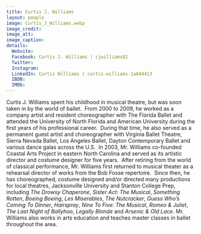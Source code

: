 ```yaml
---
title: Curtis J. Williams
layout: people
image: Curtis_J_Williams.webp
image_credit: 
image_alt: 
image_caption: 
details:
  Website: 
  Facebook: Curtis J. Williams | cjwilliams82
  Twitter: 
  Instagram: 
  LinkedIn: Curtis Williams | curtis-williams-1a844413
  IBDB: 
  IMDb: 
---
```

Curtis J. Williams spent his childhood in musical theatre, but was soon taken in by the world of ballet.  From 2000 to 2009, he worked as a company artist and resident choreographer with The Florida Ballet and attended the University of North Florida and American University during the first years of his professional career.  During that time, he also served as a permanent guest artist and choreographer with Virginia Ballet Theatre, Sierra Nevada Ballet, Los Angeles Ballet, Dayton Contemporary Ballet and various dance galas across the U.S.  In 2003, Mr. Williams co-founded Coastal Arts Project in eastern North Carolina and served as its artistic director and costume designer for five years.  After retiring from the world of classical performance, Mr. Williams first returned to musical theater as a rehearsal director of works from the Bob Fosse repertoire.  Since then, he has choreographed, costume designed and/or directed many productions for local theatres, Jacksonville University and Stanton College Prep, including _The Drowsy Chaperone_, _Sister Act: The Musical_, _Something Rotten_, _Boeing Boeing_, _Les Miserables_, _The Nutcracker_, _Guess Who’s Coming To Dinner_, _Hairspray_, _Nine To Five: The Musical_, _Romeo & Juliet_, _The Last Night of Ballyhoo_, _Legally Blonde_ and _Arsenic & Old Lace_. Mr. Williams also works in arts education and teaches master classes in ballet throughout the area.